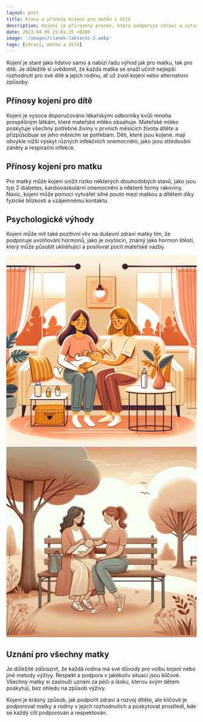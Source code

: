 ```yaml
---
layout: post
title: Krása a přínosy kojení pro matku i dítě
description: Kojení je přirozený proces, který podporuje zdraví a vytváří jedinečné pouto mezi matkou a dítětem. Přestože každá rodina se rozhoduje, jaké je pro ni nejlepší řešení, v tomto článku se zaměříme na pozitiva kojení.
date: 2023-04-30 15:01:35 +0200
image: '/images/clanek-laktacni-2.webp'
tags: [zdraví, matka a dítě]
---
```


Kojení je staré jako lidstvo samo a nabízí řadu výhod jak pro matku, tak pro dítě. Je důležité si uvědomit, že každá matka se snaží učinit nejlepší rozhodnutí pro své dítě a jejich rodinu, ať už zvolí kojení nebo alternativní způsoby.

## Přínosy kojení pro dítě
Kojení je vysoce doporučováno lékařskými odborníky kvůli mnoha prospěšným látkám, které mateřské mléko obsahuje. Mateřské mléko poskytuje všechny potřebné živiny v prvních měsících života dítěte a přizpůsobuje se jeho měnícím se potřebám. Děti, které jsou kojené, mají obvykle nižší výskyt různých infekčních onemocnění, jako jsou středoušní záněty a respirační infekce.

## Přínosy kojení pro matku
Pro matky může kojení snížit riziko některých dlouhodobých stavů, jako jsou typ 2 diabetes, kardiovaskulární onemocnění a některé formy rakoviny. Navíc, kojení může pomoci vytvářet silné pouto mezi matkou a dítětem díky fyzické blízkosti a vzájemnému kontaktu.

## Psychologické výhody
Kojení může mít také pozitivní vliv na duševní zdraví matky tím, že podporuje uvolňování hormonů, jako je oxytocin, známý jako hormon štěstí, který může působit uklidňující a posilovat pocit mateřské vazby.

<div class="gallery-box">
  <div class="gallery">
    <img src="/images/clanek-laktacni-1.webp" loading="lazy" alt="Kojící matka s dítětem">
    <img src="/images/clanek-laktacni-2.webp" loading="lazy" alt="Láskyplné momenty">
  </div>
</div>

## Uznání pro všechny matky
Je důležité zdůraznit, že každá rodina má své důvody pro volbu kojení nebo jiné metody výživy. Respekt a podpora v jakékoliv situaci jsou klíčové. Všechny matky si zaslouží uznání za péči a lásku, kterou svým dětem poskytují, bez ohledu na způsob výživy.

Kojení je krásný způsob, jak podpořit zdraví a rozvoj dítěte, ale klíčové je podporovat matky a rodiny v jejich rozhodnutích a poskytovat prostředí, kde se každý cítí podporován a respektován.